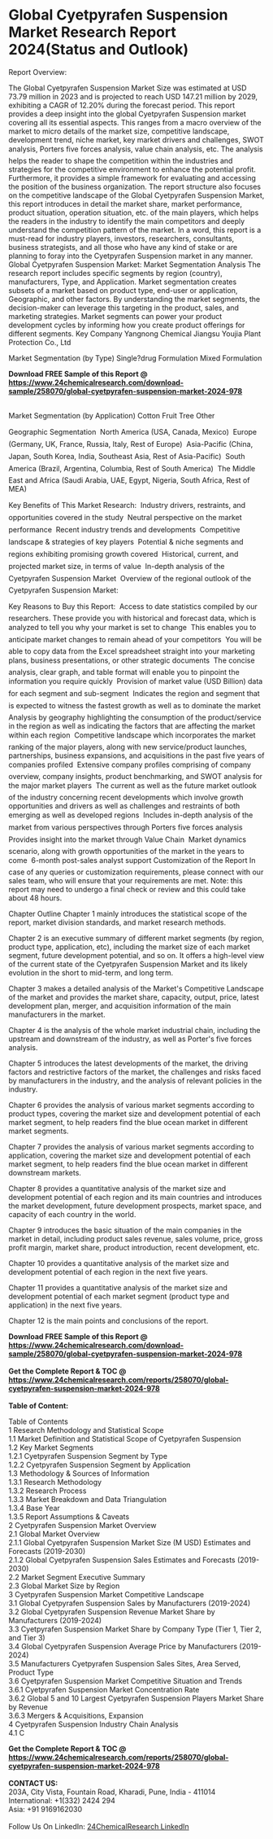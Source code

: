 <h1>Global Cyetpyrafen Suspension Market Research Report 2024(Status and Outlook)</h1><p>Report Overview:</p><p>
The Global Cyetpyrafen Suspension Market Size was estimated at USD 73.79  million in 2023 and is projected to reach USD 147.21  million by 2029, exhibiting a CAGR of 12.20% during the forecast period. 
This report provides a deep insight into the global Cyetpyrafen Suspension market covering all its essential aspects. This ranges from a macro overview of the market to micro details of the market size, competitive landscape, development trend, niche market, key market drivers and challenges, SWOT analysis, Porters five forces analysis, value chain analysis, etc. 
The analysis helps the reader to shape the competition within the industries and strategies for the competitive environment to enhance the potential profit. Furthermore, it provides a simple framework for evaluating and accessing the position of the business organization. The report structure also focuses on the competitive landscape of the Global Cyetpyrafen Suspension Market, this report introduces in detail the market share, market performance, product situation, operation situation, etc. of the main players, which helps the readers in the industry to identify the main competitors and deeply understand the competition pattern of the market.
In a word, this report is a must-read for industry players, investors, researchers, consultants, business strategists, and all those who have any kind of stake or are planning to foray into the Cyetpyrafen Suspension market in any manner.
Global Cyetpyrafen Suspension Market: Market Segmentation Analysis
The research report includes specific segments by region (country), manufacturers, Type, and Application. Market segmentation creates subsets of a market based on product type, end-user or application, Geographic, and other factors. By understanding the market segments, the decision-maker can leverage this targeting in the product, sales, and marketing strategies. Market segments can power your product development cycles by informing how you create product offerings for different segments.
Key Company
Yangnong Chemical
Jiangsu Youjia Plant Protection Co., Ltd</p><p>
Market Segmentation (by Type)
Single?drug Formulation
Mixed Formulation</p><div><b>Download FREE Sample of this Report @ 
            <a href="https://www.24chemicalresearch.com/download-sample/258070/global-cyetpyrafen-suspension-market-2024-978">
            https://www.24chemicalresearch.com/download-sample/258070/global-cyetpyrafen-suspension-market-2024-978</a></b></div><br><p>
Market Segmentation (by Application)
Cotton
Fruit Tree
Other</p><p>
Geographic Segmentation
 North America (USA, Canada, Mexico)
 Europe (Germany, UK, France, Russia, Italy, Rest of Europe)
 Asia-Pacific (China, Japan, South Korea, India, Southeast Asia, Rest of Asia-Pacific)
 South America (Brazil, Argentina, Columbia, Rest of South America)
 The Middle East and Africa (Saudi Arabia, UAE, Egypt, Nigeria, South Africa, Rest of MEA)</p><p>
Key Benefits of This Market Research:
 Industry drivers, restraints, and opportunities covered in the study
 Neutral perspective on the market performance
 Recent industry trends and developments
 Competitive landscape &amp; strategies of key players
 Potential &amp; niche segments and regions exhibiting promising growth covered
 Historical, current, and projected market size, in terms of value
 In-depth analysis of the Cyetpyrafen Suspension Market
 Overview of the regional outlook of the Cyetpyrafen Suspension Market:</p><p>
Key Reasons to Buy this Report:
 Access to date statistics compiled by our researchers. These provide you with historical and forecast data, which is analyzed to tell you why your market is set to change
 This enables you to anticipate market changes to remain ahead of your competitors
 You will be able to copy data from the Excel spreadsheet straight into your marketing plans, business presentations, or other strategic documents
 The concise analysis, clear graph, and table format will enable you to pinpoint the information you require quickly
 Provision of market value (USD Billion) data for each segment and sub-segment
 Indicates the region and segment that is expected to witness the fastest growth as well as to dominate the market
 Analysis by geography highlighting the consumption of the product/service in the region as well as indicating the factors that are affecting the market within each region
 Competitive landscape which incorporates the market ranking of the major players, along with new service/product launches, partnerships, business expansions, and acquisitions in the past five years of companies profiled
 Extensive company profiles comprising of company overview, company insights, product benchmarking, and SWOT analysis for the major market players
 The current as well as the future market outlook of the industry concerning recent developments which involve growth opportunities and drivers as well as challenges and restraints of both emerging as well as developed regions
 Includes in-depth analysis of the market from various perspectives through Porters five forces analysis
 Provides insight into the market through Value Chain
 Market dynamics scenario, along with growth opportunities of the market in the years to come
 6-month post-sales analyst support
Customization of the Report
In case of any queries or customization requirements, please connect with our sales team, who will ensure that your requirements are met.
Note: this report may need to undergo a final check or review and this could take about 48 hours.</p><p>
Chapter Outline
Chapter 1 mainly introduces the statistical scope of the report, market division standards, and market research methods.</p><p>
Chapter 2 is an executive summary of different market segments (by region, product type, application, etc), including the market size of each market segment, future development potential, and so on. It offers a high-level view of the current state of the Cyetpyrafen Suspension Market and its likely evolution in the short to mid-term, and long term.</p><p>
Chapter 3 makes a detailed analysis of the Market's Competitive Landscape of the market and provides the market share, capacity, output, price, latest development plan, merger, and acquisition information of the main manufacturers in the market.</p><p>
Chapter 4 is the analysis of the whole market industrial chain, including the upstream and downstream of the industry, as well as Porter's five forces analysis.</p><p>
Chapter 5 introduces the latest developments of the market, the driving factors and restrictive factors of the market, the challenges and risks faced by manufacturers in the industry, and the analysis of relevant policies in the industry.</p><p>
Chapter 6 provides the analysis of various market segments according to product types, covering the market size and development potential of each market segment, to help readers find the blue ocean market in different market segments.</p><p>
Chapter 7 provides the analysis of various market segments according to application, covering the market size and development potential of each market segment, to help readers find the blue ocean market in different downstream markets.</p><p>
Chapter 8 provides a quantitative analysis of the market size and development potential of each region and its main countries and introduces the market development, future development prospects, market space, and capacity of each country in the world.</p><p>
Chapter 9 introduces the basic situation of the main companies in the market in detail, including product sales revenue, sales volume, price, gross profit margin, market share, product introduction, recent development, etc.</p><p>
Chapter 10 provides a quantitative analysis of the market size and development potential of each region in the next five years.</p><p>
Chapter 11 provides a quantitative analysis of the market size and development potential of each market segment (product type and application) in the next five years.</p><p>
Chapter 12 is the main points and conclusions of the report.</p><p>
	
</p><div><b>Download FREE Sample of this Report @ 
            <a href="https://www.24chemicalresearch.com/download-sample/258070/global-cyetpyrafen-suspension-market-2024-978">
            https://www.24chemicalresearch.com/download-sample/258070/global-cyetpyrafen-suspension-market-2024-978</a></b></div><br><div><b>Get the Complete Report & TOC @ 
            <a href="https://www.24chemicalresearch.com/reports/258070/global-cyetpyrafen-suspension-market-2024-978">
            https://www.24chemicalresearch.com/reports/258070/global-cyetpyrafen-suspension-market-2024-978</a></b></div><br>
            <b>Table of Content:</b><p>Table of Contents<br />
1 Research Methodology and Statistical Scope<br />
1.1 Market Definition and Statistical Scope of Cyetpyrafen Suspension<br />
1.2 Key Market Segments<br />
1.2.1 Cyetpyrafen Suspension Segment by Type<br />
1.2.2 Cyetpyrafen Suspension Segment by Application<br />
1.3 Methodology & Sources of Information<br />
1.3.1 Research Methodology<br />
1.3.2 Research Process<br />
1.3.3 Market Breakdown and Data Triangulation<br />
1.3.4 Base Year<br />
1.3.5 Report Assumptions & Caveats<br />
2 Cyetpyrafen Suspension Market Overview<br />
2.1 Global Market Overview<br />
2.1.1 Global Cyetpyrafen Suspension Market Size (M USD) Estimates and Forecasts (2019-2030)<br />
2.1.2 Global Cyetpyrafen Suspension Sales Estimates and Forecasts (2019-2030)<br />
2.2 Market Segment Executive Summary<br />
2.3 Global Market Size by Region<br />
3 Cyetpyrafen Suspension Market Competitive Landscape<br />
3.1 Global Cyetpyrafen Suspension Sales by Manufacturers (2019-2024)<br />
3.2 Global Cyetpyrafen Suspension Revenue Market Share by Manufacturers (2019-2024)<br />
3.3 Cyetpyrafen Suspension Market Share by Company Type (Tier 1, Tier 2, and Tier 3)<br />
3.4 Global Cyetpyrafen Suspension Average Price by Manufacturers (2019-2024)<br />
3.5 Manufacturers Cyetpyrafen Suspension Sales Sites, Area Served, Product Type<br />
3.6 Cyetpyrafen Suspension Market Competitive Situation and Trends<br />
3.6.1 Cyetpyrafen Suspension Market Concentration Rate<br />
3.6.2 Global 5 and 10 Largest Cyetpyrafen Suspension Players Market Share by Revenue<br />
3.6.3 Mergers & Acquisitions, Expansion<br />
4 Cyetpyrafen Suspension Industry Chain Analysis<br />
4.1 C</p><div><b>Get the Complete Report & TOC @ 
            <a href="https://www.24chemicalresearch.com/reports/258070/global-cyetpyrafen-suspension-market-2024-978">
            https://www.24chemicalresearch.com/reports/258070/global-cyetpyrafen-suspension-market-2024-978</a></b></div><br><b>CONTACT US:</b><br>
            203A, City Vista, Fountain Road, Kharadi, Pune, India - 411014<br>
            International: +1(332) 2424 294<br>
            Asia: +91 9169162030 <br><br>
            Follow Us On LinkedIn: <a href="https://www.linkedin.com/company/24chemicalresearch/">24ChemicalResearch LinkedIn</a>